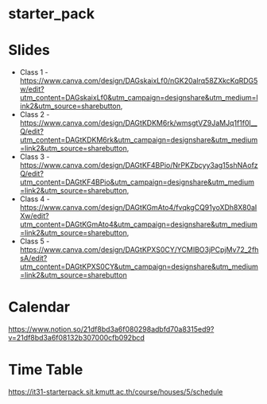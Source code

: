 # starter_pack

# Slides
- Class 1 - https://www.canva.com/design/DAGskaixLf0/nGK20alrq58ZXkcKqRDG5w/edit?utm_content=DAGskaixLf0&utm_campaign=designshare&utm_medium=link2&utm_source=sharebutton,
- Class 2 - https://www.canva.com/design/DAGtKDKM6rk/wmsgtVZ9JaMJq1f1f0l__Q/edit?utm_content=DAGtKDKM6rk&utm_campaign=designshare&utm_medium=link2&utm_source=sharebutton,
- Class 3 - https://www.canva.com/design/DAGtKF4BPio/NrPKZbcyy3ag15shNAofzQ/edit?utm_content=DAGtKF4BPio&utm_campaign=designshare&utm_medium=link2&utm_source=sharebutton,
- Class 4 - https://www.canva.com/design/DAGtKGmAto4/fvqkgCQ91yoXDh8X80aIXw/edit?utm_content=DAGtKGmAto4&utm_campaign=designshare&utm_medium=link2&utm_source=sharebutton,
- Class 5 - https://www.canva.com/design/DAGtKPXS0CY/YCMIBO3jPCpjMv72_2fhsA/edit?utm_content=DAGtKPXS0CY&utm_campaign=designshare&utm_medium=link2&utm_source=sharebutton

# Calendar
https://www.notion.so/21df8bd3a6f080298adbfd70a8315ed9?v=21df8bd3a6f08132b307000cfb092bcd

# Time Table
https://it31-starterpack.sit.kmutt.ac.th/course/houses/5/schedule
